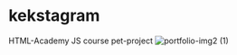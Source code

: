 # kekstagram
HTML-Academy JS course pet-project
![portfolio-img2 (1)](https://github.com/gudkovsky/kekstagram/assets/115468838/04e10c57-7e9c-420b-be1d-b934f78e46bc)
